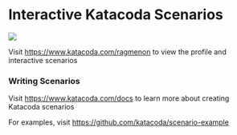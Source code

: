 # Interactive Katacoda Scenarios

[![](http://shields.katacoda.com/katacoda/ragmenon/count.svg)](https://www.katacoda.com/ragmenon "Get your profile on Katacoda.com")

Visit https://www.katacoda.com/ragmenon to view the profile and interactive scenarios

### Writing Scenarios
Visit https://www.katacoda.com/docs to learn more about creating Katacoda scenarios

For examples, visit https://github.com/katacoda/scenario-example
